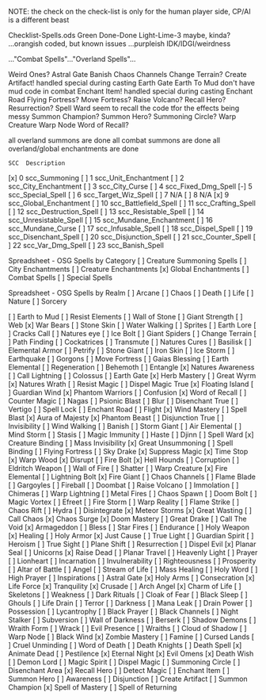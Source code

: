 
NOTE: the check on the check-list is only for the human player side, CP/AI is a different beast

Checklist-Spells.ods
Green   Done-Done
Light-Lime-3    maybe, kinda?
...orangish     coded, but known issues
...purpleish    IDK/IDGI/weirdness

..."Combat Spells"..."Overland Spells"...

Weird Ones?
    Astral Gate
    Banish
    Chaos Channels
    Change Terrain?
    Create Artifact!    handled special during casting
    Earth Gate
    Earth To Mud        don't have mud code in combat
    Enchant Item!       handled special during casting
    Enchant Road
    Flying Fortress?
    Move Fortress?
    Raise Volcano?
    Recall Hero?
    Resurrection?
    Spell Ward          seem to recall the code tfor the effects being messy
    Summon Champion?
    Summon Hero?
    Summoning Circle?
    Warp Creature
    Warp Node
    Word of Recall?


all overland summons are done
all combat summons are done
all overland/global enchantments are done

    SCC  Description
[x]   0  scc_Summoning
[ ]   1  scc_Unit_Enchantment
[ ]   2  scc_City_Enchantment
[ ]   3  scc_City_Curse
[ ]   4  scc_Fixed_Dmg_Spell
[-]   5  scc_Special_Spell
[ ]   6  scc_Target_Wiz_Spell
[ ]   7  N/A
[ ]   8  N/A
[x]   9  scc_Global_Enchantment
[ ]  10  scc_Battlefield_Spell
[ ]  11  scc_Crafting_Spell
[ ]  12  scc_Destruction_Spell
[ ]  13  scc_Resistable_Spell
[ ]  14  scc_Unresistable_Spell
[ ]  15  scc_Mundane_Enchantment
[ ]  16  scc_Mundane_Curse
[ ]  17  scc_Infusable_Spell
[ ]  18  scc_Dispel_Spell
[ ]  19  scc_Disenchant_Spell
[ ]  20  scc_Disjunction_Spell
[ ]  21  scc_Counter_Spell
[ ]  22  scc_Var_Dmg_Spell
[ ]  23  scc_Banish_Spell



Spreadsheet - OSG Spells by Category
[ ] Creature Summoning Spells
[ ] City Enchantments
[ ] Creature Enchantments
[x] Global Enchantments
[ ] Combat Spells
[ ] Special Spells

Spreadsheet - OSG Spells by Realm
[ ] Arcane
[ ] Chaos
[ ] Death
[ ] Life
[ ] Nature
[ ] Sorcery



[ ] Earth to Mud
[ ] Resist Elements
[ ] Wall of Stone
[ ] Giant Strength
[ ] Web
[x] War Bears
[ ] Stone Skin
[ ] Water Walking
[ ] Sprites
[ ] Earth Lore
[ ] Cracks Call
[ ] Natures eye
[ ] Ice Bolt
[ ] Giant Spiders
[ ] Change Terrain
[ ] Path Finding
[ ] Cockatrices
[ ] Transmute
[ ] Natures Cures
[ ] Basilisk
[ ] Elemental Armor
[ ] Petrify
[ ] Stone Giant
[ ] Iron Skin
[ ] Ice Storm
[ ] Earthquake
[ ] Gorgons
[ ] Move Fortress
[ ] Gaias Blessing
[ ] Earth Elemental
[ ] Regeneration
[ ] Behemoth
[ ] Entangle
[x] Natures Awareness
[ ] Call Lightning
[ ] Colossus
[ ] Earth Gate
[x] Herb Mastery
[ ] Great Wyrm
[x] Natures Wrath
[ ] Resist Magic
[ ] Dispel Magic True
[x] Floating Island
[ ] Guardian Wind
[x] Phantom Warriors
[ ] Confusion
[x] Word of Recall
[ ] Counter Magic
[ ] Nagas
[ ] Psionic Blast
[ ] Blur
[ ] Disenchant True
[ ] Vertigo
[ ] Spell Lock
[ ] Enchant Road
[ ] Flight
[x] Wind Mastery
[ ] Spell Blast
[x] Aura of Majesty
[x] Phantom Beast
[ ] Disjunction True
[ ] Invisibility
[ ] Wind Walking
[ ] Banish
[ ] Storm Giant
[ ] Air Elemental
[ ] Mind Storm
[ ] Stasis
[ ] Magic Immunity
[ ] Haste
[ ] Djinn
[ ] Spell Ward
[x] Creature Binding
[ ] Mass Invisibility
[x] Great Unsummoning
[ ] Spell Binding
[ ] Flying Fortress
[ ] Sky Drake
[x] Suppress Magic
[x] Time Stop
[x] Warp Wood
[x] Disrupt
[ ] Fire Bolt
[x] Hell Hounds
[ ] Corruption
[ ] Eldritch Weapon
[ ] Wall of Fire
[ ] Shatter
[ ] Warp Creature
[x] Fire Elemental
[ ] Lightning Bolt
[x] Fire Giant
[ ] Chaos Channels
[ ] Flame Blade
[ ] Gargoyles
[ ] Fireball
[ ] Doombat
[ ] Raise Volcano
[ ] Immolation
[ ] Chimeras
[ ] Warp Lightning
[ ] Metal Fires
[ ] Chaos Spawn
[ ] Doom Bolt
[ ] Magic Vortex
[ ] Efreet
[ ] Fire Storm
[ ] Warp Reality
[ ] Flame Strike
[ ] Chaos Rift
[ ] Hydra
[ ] Disintegrate
[x] Meteor Storms
[x] Great Wasting
[ ] Call Chaos
[x] Chaos Surge
[x] Doom Mastery
[ ] Great Drake
[ ] Call The Void
[x] Armageddon
[ ] Bless
[ ] Star Fires
[ ] Endurance
[ ] Holy Weapon
[x] Healing
[ ] Holy Armor
[x] Just Cause
[ ] True Light
[ ] Guardian Spirit
[ ] Heroism
[ ] True Sight
[ ] Plane Shift
[ ] Resurrection
[ ] Dispel Evil
[x] Planar Seal
[ ] Unicorns
[x] Raise Dead
[ ] Planar Travel
[ ] Heavenly Light
[ ] Prayer
[ ] Lionheart
[ ] Incarnation
[ ] Invulnerability
[ ] Righteousness
[ ] Prosperity
[ ] Altar of Battle
[ ] Angel
[ ] Stream of Life
[ ] Mass Healing
[ ] Holy Word
[ ] High Prayer
[ ] Inspirations
[ ] Astral Gate
[x] Holy Arms
[ ] Consecration
[x] Life Force
[x] Tranquility
[x] Crusade
[ ] Arch Angel
[x] Charm of Life
[ ] Skeletons
[ ] Weakness
[ ] Dark Rituals
[ ] Cloak of Fear
[ ] Black Sleep
[ ] Ghouls
[ ] Life Drain
[ ] Terror
[ ] Darkness
[ ] Mana Leak
[ ] Drain Power
[ ] Possession
[ ] Lycantrophy
[ ] Black Prayer
[ ] Black Channels
[ ] Night Stalker
[ ] Subversion
[ ] Wall of Darkness
[ ] Berserk
[ ] Shadow Demons
[ ] Wraith Form
[ ] Wrack
[ ] Evil Presence
[ ] Wraiths
[ ] Cloud of Shadow
[ ] Warp Node
[ ] Black Wind
[x] Zombie Mastery
[ ] Famine
[ ] Cursed Lands
[ ] Cruel Unminding
[ ] Word of Death
[ ] Death Knights
[ ] Death Spell
[x] Animate Dead
[ ] Pestilence
[x] Eternal Night
[x] Evil Omens
[x] Death Wish
[ ] Demon Lord
[ ] Magic Spirit
[ ] Dispel Magic
[ ] Summoning Circle
[ ] Disenchant Area
[x] Recall Hero
[ ] Detect Magic
[ ] Enchant Item
[ ] Summon Hero
[ ] Awareness
[ ] Disjunction
[ ] Create Artifact
[ ] Summon Champion
[x] Spell of Mastery
[ ] Spell of Returning
